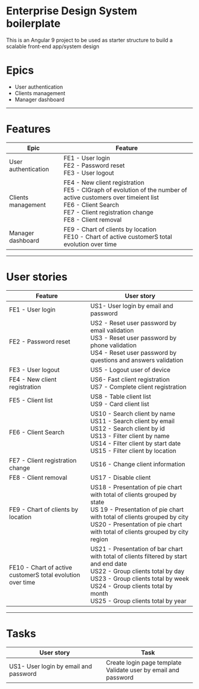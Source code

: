 # Enterprise Design System boilerplate
This is an Angular 9 project to be used as starter structure to build a scalable front-end app/system design


# Epics
* User authentication
* Clients management
* Manager dashboard

---

# Features
|Epic|Feature|
|---|---|
|User authentication| FE1 - User login <br/> FE2 - Password reset <br/> FE3 - User logout |
|Clients management | FE4 - New client registration <br/> FE5 - ClGraph of evolution of the number of active customers over timeient list <br/> FE6 - Client Search <br/> FE7 - Client registration change <br/> FE8 - Client removal| 
|Manager dashboard| FE9 - Chart of clients by location <br/> FE10 - Chart of active customerS total evolution over time| 

---

# User stories
| Feature| User story|
|---|---|
|FE1 - User login| US1- User login by email and password|
|FE2 - Password reset | US2 - Reset user password by email validation <br/> US3 - Reset user password by phone validation <br/> US4 - Reset user password by questions and answers validation|
|FE3 - User logout|US5 - Logout user of device|
|FE4 - New client registration | US6- Fast client registration <br/> US7 - Complete client registration|
|FE5 - Client list| US8 - Table client list </br> US9 - Card client list|
|FE6 - Client Search|US10 - Search client by name <br/> US11 - Search client by email <br/> US12 - Search client by id <br/> US13 - Filter client by name <br/> US14 - Filter client by start date <br/> US15 - Filter client by location|
|FE7 - Client registration change| US16 - Change client information|
|FE8 - Client removal|US17 - Disable client|
|FE9 - Chart of clients by location | US18 - Presentation of pie chart with total of clients grouped by state <br/>US 19 - Presentation  of pie chart with total of clients grouped by city <br/> US20 - Presentation  of pie chart with total of clients grouped by city region|
| FE10 - Chart of active customerS total evolution over time| US21 - Presentation  of bar chart with total of clients filtered by start and end date <br/>US22 -  Group clients total by day <br/> US23 - Group clients total by week <br/> US24 - Group clients total by month <br/> US25 - Group clients total by year |

---

# Tasks
| User story| Task|
|---|---|
|US1- User login by email and password| Create login page template <br/> Validate user by email and password | 
